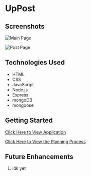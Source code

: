 # UpPost

## Screenshots

![Main Page]()

![Post Page]()

## Technologies Used

- HTML
- CSS
- JavaScript
- Node.js
- Express
- mongoDB
- mongoose

## Getting Started

[Click Here to View Application]()

[Click Here to View the Planning Process](https://trello.com/b/7DLnOCSX/uppost)

## Future Enhancements

1. idk yet